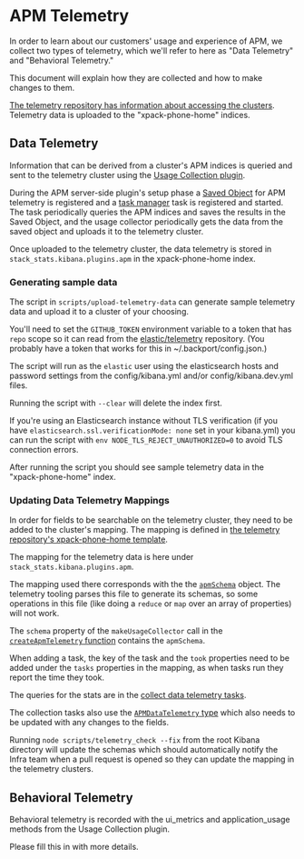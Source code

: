 # APM Telemetry

In order to learn about our customers' usage and experience of APM, we collect
two types of telemetry, which we'll refer to here as "Data Telemetry" and
"Behavioral Telemetry."

This document will explain how they are collected and how to make changes to
them.

[The telemetry repository has information about accessing the clusters](https://github.com/elastic/telemetry#kibana-access).
Telemetry data is uploaded to the "xpack-phone-home" indices.

## Data Telemetry

Information that can be derived from a cluster's APM indices is queried and sent
to the telemetry cluster using the
[Usage Collection plugin](../../../../src/plugins/usage_collection/README.mdx).

During the APM server-side plugin's setup phase a
[Saved Object](https://www.elastic.co/guide/en/kibana/master/managing-saved-objects.html)
for APM telemetry is registered and a
[task manager](../../task_manager/server/README.md) task is registered and started.
The task periodically queries the APM indices and saves the results in the Saved
Object, and the usage collector periodically gets the data from the saved object
and uploads it to the telemetry cluster.

Once uploaded to the telemetry cluster, the data telemetry is stored in
`stack_stats.kibana.plugins.apm` in the xpack-phone-home index.

### Generating sample data

The script in `scripts/upload-telemetry-data` can generate sample telemetry data and upload it to a cluster of your choosing.

You'll need to set the `GITHUB_TOKEN` environment variable to a token that has `repo` scope so it can read from the
[elastic/telemetry](https://github.com/elastic/telemetry) repository. (You probably have a token that works for this in
~/.backport/config.json.)

The script will run as the `elastic` user using the elasticsearch hosts and password settings from the config/kibana.yml
and/or config/kibana.dev.yml files.

Running the script with `--clear` will delete the index first.

If you're using an Elasticsearch instance without TLS verification (if you have `elasticsearch.ssl.verificationMode: none` set in your kibana.yml)
you can run the script with `env NODE_TLS_REJECT_UNAUTHORIZED=0` to avoid TLS connection errors.

After running the script you should see sample telemetry data in the "xpack-phone-home" index.

### Updating Data Telemetry Mappings

In order for fields to be searchable on the telemetry cluster, they need to be
added to the cluster's mapping. The mapping is defined in
[the telemetry repository's xpack-phone-home template](https://github.com/elastic/telemetry/blob/master/config/templates/xpack-phone-home.json).

The mapping for the telemetry data is here under `stack_stats.kibana.plugins.apm`.

The mapping used there corresponds with the the [`apmSchema`](../server/lib/apm_telemetry/schema.ts) object. The telemetry tooling parses this file to generate its schemas, so some operations in this file (like doing a `reduce` or `map` over an array of properties) will not work.

The `schema` property of the `makeUsageCollector` call in the [`createApmTelemetry` function](../server/lib/apm_telemetry/index.ts) contains the `apmSchema`.

When adding a task, the key of the task and the `took` properties need to be added under the `tasks` properties in the mapping, as when tasks run they report the time they took.

The queries for the stats are in the [collect data telemetry tasks](../server/lib/apm_telemetry/collect_data_telemetry/tasks.ts).

The collection tasks also use the [`APMDataTelemetry` type](../server/lib/apm_telemetry/types.ts) which also needs to be updated with any changes to the fields.

Running `node scripts/telemetry_check --fix` from the root Kibana directory will update the schemas which should automatically notify the Infra team when a pull request is opened so they can update the mapping in the telemetry clusters.

## Behavioral Telemetry

Behavioral telemetry is recorded with the ui_metrics and application_usage methods from the Usage Collection plugin.

Please fill this in with more details.
